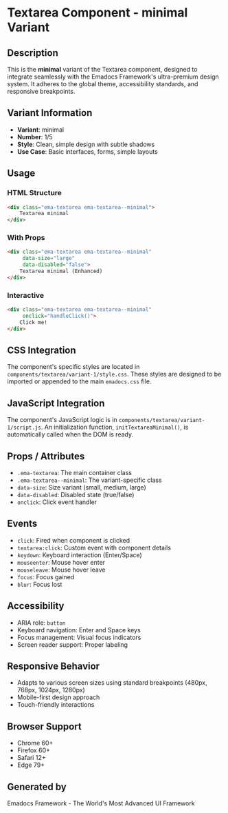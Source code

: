 # Textarea Component - minimal Variant

## Description
This is the **minimal** variant of the Textarea component, designed to integrate seamlessly with the Emadocs Framework's ultra-premium design system. It adheres to the global theme, accessibility standards, and responsive breakpoints.

## Variant Information
- **Variant**: minimal
- **Number**: 1/5
- **Style**: Clean, simple design with subtle shadows
- **Use Case**: Basic interfaces, forms, simple layouts

## Usage

### HTML Structure
```html
<div class="ema-textarea ema-textarea--minimal">
    Textarea minimal
</div>
```

### With Props
```html
<div class="ema-textarea ema-textarea--minimal" 
     data-size="large" 
     data-disabled="false">
    Textarea minimal (Enhanced)
</div>
```

### Interactive
```html
<div class="ema-textarea ema-textarea--minimal" 
     onclick="handleClick()">
    Click me!
</div>
```

## CSS Integration
The component's specific styles are located in `components/textarea/variant-1/style.css`. These styles are designed to be imported or appended to the main `emadocs.css` file.

## JavaScript Integration
The component's JavaScript logic is in `components/textarea/variant-1/script.js`. An initialization function, `initTextareaMinimal()`, is automatically called when the DOM is ready.

## Props / Attributes
- `.ema-textarea`: The main container class
- `.ema-textarea--minimal`: The variant-specific class
- `data-size`: Size variant (small, medium, large)
- `data-disabled`: Disabled state (true/false)
- `onclick`: Click event handler

## Events
- `click`: Fired when component is clicked
- `textarea:click`: Custom event with component details
- `keydown`: Keyboard interaction (Enter/Space)
- `mouseenter`: Mouse hover enter
- `mouseleave`: Mouse hover leave
- `focus`: Focus gained
- `blur`: Focus lost

## Accessibility
- ARIA role: `button`
- Keyboard navigation: Enter and Space keys
- Focus management: Visual focus indicators
- Screen reader support: Proper labeling

## Responsive Behavior
- Adapts to various screen sizes using standard breakpoints (480px, 768px, 1024px, 1280px)
- Mobile-first design approach
- Touch-friendly interactions

## Browser Support
- Chrome 60+
- Firefox 60+
- Safari 12+
- Edge 79+

## Generated by
Emadocs Framework - The World's Most Advanced UI Framework
